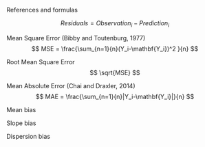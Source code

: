 References and formulas



$$ Residuals = Observation_i - Prediction_i $$

Mean Square Error (Bibby and Toutenburg, 1977)
$$ MSE = \frac{\sum_{n=1}{n}(Y_i-\mathbf{Y_i})^2 }{n} $$

Root Mean Square Error
$$ \sqrt{MSE} $$

Mean Absolute Error (Chai and Draxler, 2014)
$$ MAE = \frac{\sum_{n=1}{n}|Y_i-\mathbf{Y_i}|}{n} $$

Mean bias
$$ $$

Slope bias
$$ $$

Dispersion bias
$$ $$


